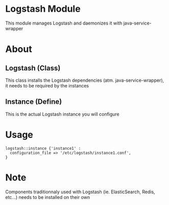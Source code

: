 # Logstash Module

This module manages Logstash and daemonizes it with java-service-wrapper

# About

## Logstash (Class)

This class installs the Logstash dependencies (atm. java-service-wrapper), it needs to be required by the instances

## Instance (Define)

This is the actual Logstash instance you will configure

# Usage

    logstash::instance {'instance1' :
      configuration_file => '/etc/logstash/instance1.conf',
    }

# Note

Components traditionnaly used with Logstash (ie. ElasticSearch, Redis, etc...) needs to be installed on their own

